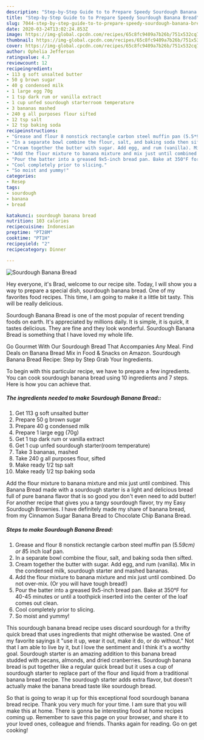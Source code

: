 ```yaml
---
description: "Step-by-Step Guide to to Prepare Speedy Sourdough Banana Bread"
title: "Step-by-Step Guide to to Prepare Speedy Sourdough Banana Bread"
slug: 7044-step-by-step-guide-to-to-prepare-speedy-sourdough-banana-bread
date: 2020-03-24T13:02:24.853Z
image: https://img-global.cpcdn.com/recipes/65c8fc9409a7b26b/751x532cq70/sourdough-banana-bread-recipe-main-photo.jpg
thumbnail: https://img-global.cpcdn.com/recipes/65c8fc9409a7b26b/751x532cq70/sourdough-banana-bread-recipe-main-photo.jpg
cover: https://img-global.cpcdn.com/recipes/65c8fc9409a7b26b/751x532cq70/sourdough-banana-bread-recipe-main-photo.jpg
author: Ophelia Jefferson
ratingvalue: 4.7
reviewcount: 12
recipeingredient:
- 113 g soft unsalted butter
- 50 g brown sugar
- 40 g condensed milk
- 1 large egg 70g
- 1 tsp dark rum or vanilla extract
- 1 cup unfed sourdough starterroom temperature
- 3 bananas mashed
- 240 g all purposes flour sifted
- 12 tsp salt
- 12 tsp baking soda
recipeinstructions:
- "Grease and flour 8 nonstick rectangle carbon steel muffin pan (5.5*9cm) or 8*5 inch loaf pan."
- "In a separate bowl combine the flour, salt, and baking soda then sifted."
- "Cream together the butter with sugar. Add egg, and rum (vanilla). Mix in the condensed milk, sourdough starter and mashed bananas."
- "Add the flour mixture to banana mixture and mix just until combined. Do not over-mix. (Or you will have tough bread!)"
- "Pour the batter into a greased 9x5-inch bread pan. Bake at 350°F for 40-45 minutes or until a toothpick inserted into the center of the loaf comes out clean."
- "Cool completely prior to slicing."
- "So moist and yummy!"
categories:
- Resep
tags:
- sourdough
- banana
- bread

katakunci: sourdough banana bread
nutrition: 103 calories
recipecuisine: Indonesian
preptime: "PT28M"
cooktime: "PT1H"
recipeyield: "2"
recipecategory: Dinner

---
```



![Sourdough Banana Bread](https://img-global.cpcdn.com/recipes/65c8fc9409a7b26b/751x532cq70/sourdough-banana-bread-recipe-main-photo.jpg)

Hey everyone, it's Brad, welcome to our recipe site. Today, I will show you a way to prepare a special dish, sourdough banana bread. One of my favorites food recipes. This time, I am going to make it a little bit tasty. This will be really delicious.

Sourdough Banana Bread is one of the most popular of recent trending foods on earth. It's appreciated by millions daily. It is simple, it is quick, it tastes delicious. They are fine and they look wonderful. Sourdough Banana Bread is something that I have loved my whole life.

Go Gourmet With Our Sourdough Bread That Accompanies Any Meal. Find Deals on Banana Bread Mix in Food &amp; Snacks on Amazon. Sourdough Banana Bread Recipe: Step by Step Grab Your Ingredients.


To begin with this particular recipe, we have to prepare a few ingredients. You can cook sourdough banana bread using 10 ingredients and 7 steps. Here is how you can achieve that.

##### The ingredients needed to make Sourdough Banana Bread::

1. Get 113 g soft unsalted butter
1. Prepare 50 g brown sugar
1. Prepare 40 g condensed milk
1. Prepare 1 large egg (70g)
1. Get 1 tsp dark rum or vanilla extract
1. Get 1 cup unfed sourdough starter(room temperature)
1. Take 3 bananas, mashed
1. Take 240 g all purposes flour, sifted
1. Make ready 1/2 tsp salt
1. Make ready 1/2 tsp baking soda


Add the flour mixture to banana mixture and mix just until combined. This Banana Bread made with a sourdough starter is a light and delicious bread full of pure banana flavor that is so good you don&#39;t even need to add butter! For another recipe that gives you a tangy sourdough flavor, try my Easy Sourdough Brownies. I have definitely made my share of banana bread, from my Cinnamon Sugar Banana Bread to Chocolate Chip Banana Bread. 

##### Steps to make Sourdough Banana Bread:

1. Grease and flour 8 nonstick rectangle carbon steel muffin pan (5.5*9cm) or 8*5 inch loaf pan.
1. In a separate bowl combine the flour, salt, and baking soda then sifted.
1. Cream together the butter with sugar. Add egg, and rum (vanilla). Mix in the condensed milk, sourdough starter and mashed bananas.
1. Add the flour mixture to banana mixture and mix just until combined. Do not over-mix. (Or you will have tough bread!)
1. Pour the batter into a greased 9x5-inch bread pan. Bake at 350°F for 40-45 minutes or until a toothpick inserted into the center of the loaf comes out clean.
1. Cool completely prior to slicing.
1. So moist and yummy!


This sourdough banana bread recipe uses discard sourdough for a thrifty quick bread that uses ingredients that might otherwise be wasted. One of my favorite sayings it &#34;use it up, wear it out, make it do, or do without.&#34; Not that I am able to live by it, but I love the sentiment and I think it&#39;s a worthy goal. Sourdough starter is an amazing addition to this banana bread studded with pecans, almonds, and dried cranberries. Sourdough banana bread is put together like a regular quick bread but it uses a cup of sourdough starter to replace part of the flour and liquid from a traditional banana bread recipe. The sourdough starter adds extra flavor, but doesn&#39;t actually make the banana bread taste like sourdough bread. 

So that is going to wrap it up for this exceptional food sourdough banana bread recipe. Thank you very much for your time. I am sure that you will make this at home. There is gonna be interesting food at home recipes coming up. Remember to save this page on your browser, and share it to your loved ones, colleague and friends. Thanks again for reading. Go on get cooking!
